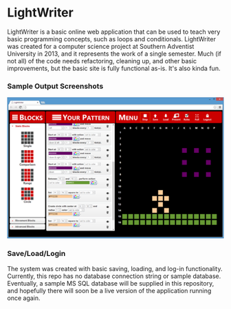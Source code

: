 # LightWriter

LightWriter is a basic online web application that can be used to teach very basic programming concepts, such as loops and conditionals. LightWriter was created for a computer science project at Southern Adventist University in 2013, and it represents the work of a single semester. Much (if not all) of the code needs refactoring, cleaning up, and other basic improvements, but the basic site is fully functional as-is. It's also kinda fun.

### Sample Output Screenshots

![Fireworks](/Screenshots/Fireworks.png)

### Save/Load/Login

The system was created with basic saving, loading, and log-in functionality. Currently, this repo has no database connection string or sample database. Eventually, a sample MS SQL database will be supplied in this repository, and hopefully there will soon be a live version of the application running once again.
